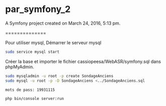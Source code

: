par_symfony_2
=============

A Symfony project created on March 24, 2016, 5:13 pm.

==============


Pour utiliser mysql, 
Démarrer le serveur mysql 
```bash
sudo service mysql start
```

Créer la base et importer le fichier cassiopeesa/WebASR/symfony.sql dans phpMyAdmin. 
```bash
sudo mysqladmin -u root -p create SondageAnciens
sudo mysql -u root -p -D SondageAnciens <../SondageAnciens.sql

mots de pass: 19931115
```


```bash
php bin/console server:run
```







